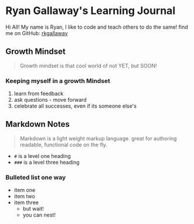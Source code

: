 # Ryan Gallaway's Learning Journal

Hi All!  My name is Ryan, I like to code and teach others to do the same!  find me on GitHub:  [rkgallaway](https://github.com/rkgallaway)

## Growth Mindset
> Growth mindset is that cool world of not YET, but SOON!

### Keeping myself in a growth Mindset
1. learn from feedback
1. ask questions - move forward
1. celebrate all successes, even if its someone else's

## Markdown Notes
> Markdown is a light weight markup language.  great for authoring readable, functional code on the fly.
- `#` is a level one heading
- `###` is a level three heading

### Bulleted list one way
- item one
- item two
- item three
  - but wait!
  - you can nest!
